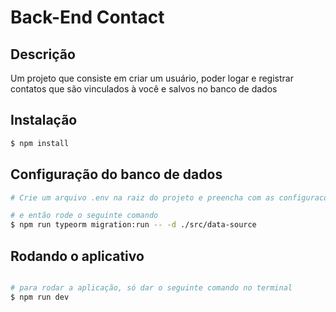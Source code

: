 # Back-End Contact

## Descrição

Um projeto que consiste em criar um usuário, poder logar e registrar contatos que são vinculados à você e salvos no banco de dados

## Instalação

```bash
$ npm install
```

## Configuração do banco de dados

```bash
# Crie um arquivo .env na raiz do projeto e preencha com as configuracoes do arquivo .env.example substituindo por suas informações

# e então rode o seguinte comando
$ npm run typeorm migration:run -- -d ./src/data-source
```

## Rodando o aplicativo

```bash

# para rodar a aplicação, só dar o seguinte comando no terminal
$ npm run dev